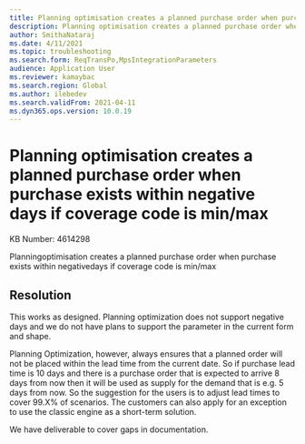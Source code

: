 ```yaml
---
title: Planning optimisation creates a planned purchase order when purchase exists within negative days if coverage code is min/max
description: Planning optimisation creates a planned purchase order when purchase exists within negative days if coverage code is min/max
author: SmithaNataraj
ms.date: 4/11/2021
ms.topic: troubleshooting
ms.search.form: ReqTransPo,MpsIntegrationParameters
audience: Application User
ms.reviewer: kamaybac
ms.search.region: Global
ms.author: ilebedev
ms.search.validFrom: 2021-04-11
ms.dyn365.ops.version: 10.0.19
---
```


# Planning optimisation creates a planned purchase order when purchase exists within negative days if coverage code is min/max

KB Number: 4614298

Planningoptimisation creates a planned purchase order when purchase exists within negativedays if coverage code is min/max




## Resolution
This works as designed. Planning optimization does not support negative days and we do not have plans to support the parameter in the current form and shape.

Planning Optimization, however, always ensures that a planned order will not be placed within the lead time from the current date. So if purchase lead time is 10 days and there is a purchase order that is expected to arrive 8 days from now then it will be used as supply for the demand that is e.g. 5 days from now. So the suggestion for the users is to adjust lead times to cover 99.X% of scenarios. The customers can also apply for an exception to use the classic engine as a short-term solution.

We have deliverable to cover gaps in documentation.



